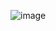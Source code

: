 ![image](https://user-images.githubusercontent.com/62974285/167559250-d2c83122-4725-4e1f-b182-8e84533f2ce3.png)
